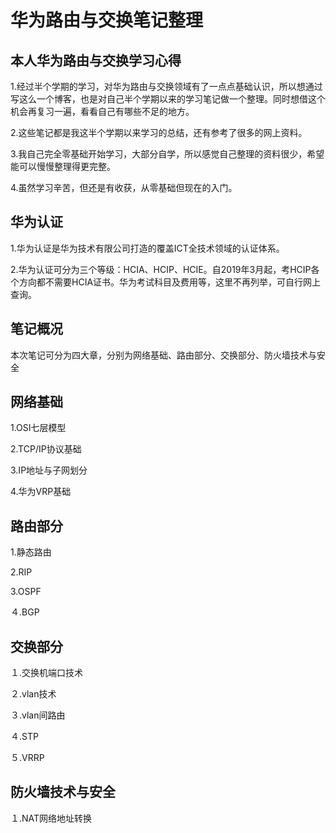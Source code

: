 华为路由与交换笔记整理
====
本人华为路由与交换学习心得
-------
1.经过半个学期的学习，对华为路由与交换领域有了一点点基础认识，所以想通过写这么一个博客，也是对自己半个学期以来的学习笔记做一个整理。同时想借这个机会再复习一遍，看看自己有哪些不足的地方。

2.这些笔记都是我这半个学期以来学习的总结，还有参考了很多的网上资料。

3.我自己完全零基础开始学习，大部分自学，所以感觉自己整理的资料很少，希望能可以慢慢整理得更完整。

4.虽然学习辛苦，但还是有收获，从零基础但现在的入门。

华为认证
---
1.华为认证是华为技术有限公司打造的覆盖ICT全技术领域的认证体系。

2.华为认证可分为三个等级：HCIA、HCIP、HCIE。自2019年3月起，考HCIP各个方向都不需要HCIA证书。华为考试科目及费用等，这里不再列举，可自行网上查询。

笔记概况
---
本次笔记可分为四大章，分别为网络基础、路由部分、交换部分、防火墙技术与安全

网络基础
----
1.OSI七层模型

2.TCP/IP协议基础

3.IP地址与子网划分

4.华为VRP基础

路由部分
---
1.静态路由

2.RIP

3.OSPF

４.BGP

交换部分
----
１.交换机端口技术

２.vlan技术

３.vlan间路由

４.STP

５.VRRP

防火墙技术与安全
----
１.NAT网络地址转换

